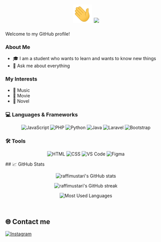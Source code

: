 <h1 align="center">
  <img src="https://raw.githubusercontent.com/ABSphreak/ABSphreak/master/gifs/Hi.gif" width="60px" >
  <img src="https://readme-typing-svg.demolab.com?font=comic+sans&size=40&duration=1000&pause=1000&color=494CFF&width=435&lines=Muhammad+Raffi">
</h1>

Welcome to my GitHub profile!

### About Me

- 🎓 I am a student who wants to learn and wants to know new things
- 💬 Ask me about everything

### My Interests

- 🎼 Music
- 🎥 Movie
- 📑 Novel

### 💻 Languages & Frameworks
<p align="center">
  <img src="https://img.shields.io/badge/JavaScript-F7DF1E?style=flat-square&logo=javascript&logoColor=black" alt="JavaScript">
  <img src="https://img.shields.io/badge/PHP-777BB4?style=flat-square&logo=php&logoColor=white" alt="PHP">
  <img src="https://img.shields.io/badge/Python-3776AB?style=flat-square&logo=python&logoColor=white" alt="Python">
  <img src="https://img.shields.io/badge/Java-007396?style=flat-square&logo=java&logoColor=white" alt="Java">
  <img src="https://img.shields.io/badge/Laravel-FF2D20?style=flat-square&logo=laravel&logoColor=white" alt="Laravel">
  <img src="https://img.shields.io/badge/Bootstrap-7952B3?style=flat-square&logo=bootstrap&logoColor=white" alt="Bootstrap">
</p>

### 🛠 Tools
<p align="center">
  <img src="https://img.shields.io/badge/HTML-E34F26?style=flat-square&logo=html5&logoColor=white" alt="HTML">
  <img src="https://img.shields.io/badge/CSS-1572B6?style=flat-square&logo=css3&logoColor=white" alt="CSS">
  <img src="https://img.shields.io/badge/VS_Code-007ACC?style=flat-square&logo=visual-studio-code&logoColor=white" alt="VS Code">
  <img src="https://img.shields.io/badge/Figma-F24E1E?style=flat-square&logo=figma&logoColor=white" alt="Figma">
</p>
## 📈 GitHub Stats

<p align="center">
  <img src="https://github-readme-stats.vercel.app/api?username=raffimustari&show_icons=true&theme=radical&hide_border=true" alt="raffimustari's GitHub stats">
</p>

<p align="center">
  <img src="https://github-readme-streak-stats.herokuapp.com/?user=raffimustari&theme=radical&hide_border=true" alt="raffimustari's GitHub streak">
</p>

<p align="center">
  <img src="https://github-readme-stats.vercel.app/api/top-langs/?username=raffimustari&layout=compact&theme=radical&hide_border=true" alt="Most Used Languages">
</p>

  <br>

  ## 🌐 Contact me

   <a href="https://www.instagram.com/mramdhan_dani/">
    <img src="https://img.shields.io/badge/Instagram-E4405F?style=flat-square&logo=instagram&logoColor=white" alt="Instagram">
  </a>
